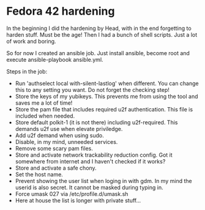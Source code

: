 # Fedora 42 hardening
In the beginning I did the hardening by Head, with in the end forgetting to harden stuff. Must be the age!
Then I had a bunch of shell scripts. Just a lot of work and boring.

So for now I created an ansible job. Just install ansible, become root and execute ansible-playbook ansible.yml.

Steps in the job:
- Run 'authselect local with-silent-lastlog' when different. You can change this to any setting you want. Do not forget the checking step!
- Store the keys of my yubikeys. This prevents me from using the tool and saves me a lot of time!
- Store the pam file that includes required u2f authentication. This file is included when needed.
- Store default polkit-1 (it is not there) including u2f-required. This demands u2f use when elevate priviledge.
- Add u2f demand when using sudo.
- Disable, in my mind, unneeded services.
- Remove some scary pam files.
- Store and activate network trackability reduction config. Got it somewhere from internet and I haven't checked if it works?
- Store and activate a safe chony.
- Set the host name.
- Prevent showing the user list when loging in with gdm. In my mind the userid is also secret. It cannot be masked during typing in.
- Force umask 027 via /etc/profile.d/umask.sh
- Here at house the list is longer with private stuff...
